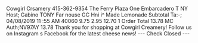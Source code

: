Cowgirl Crsamery 415-362-9354 The Ferry Plaza One Embarcadero T NY Host; Gabino TONY Far nouse GC Hni i^ Made Lemonade Subtotal Ta:-; 04/08/2019 11 :55 AM 40060 9.75 2.95 12.70 1 Order Total 13.78 MC Auth;NV97AY 13.78 Thank you for shopping at Cowgirl Creamery! Follow us on Instagram s Facebook for the latest cheese news! --- Check Closed ---
